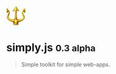<img src="docs/images/fav.png" width="50px">

# <b>simply.js</b> <small>0.3 alpha</small>
> Simple toolkit for simple web-apps.

<center><repl-component id="p" download="true"></replcomponent></center>